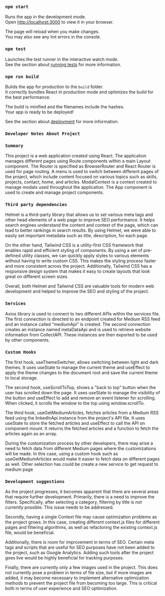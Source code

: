### `npm start`

Runs the app in the development mode.\
Open [http://localhost:3000](http://localhost:3000) to view it in your browser.

The page will reload when you make changes.\
You may also see any lint errors in the console.

### `npm test`

Launches the test runner in the interactive watch mode.\
See the section about [running tests](https://facebook.github.io/create-react-app/docs/running-tests) for more information.

### `npm run build`

Builds the app for production to the `build` folder.\
It correctly bundles React in production mode and optimizes the build for the best performance.

The build is minified and the filenames include the hashes.\
Your app is ready to be deployed!

See the section about [deployment](https://facebook.github.io/create-react-app/docs/deployment) for more information.

### `Developer Notes About Project`

### `Summary`
This project is a web application created using React. The application manages different pages using Route components within a main Layout component. The Router is specified as BrowserRouter and React Router is used for page routing. A menu is used to switch between different pages of the project, which include content focused on various topics such as skills, projects, contact, home, and articles. ModalContext is a context created to manage modals used throughout the application. The App component is used to create and manage project components.


### `Third party dependencies`

Helmet is a third-party library that allows us to set various meta tags and other head elements of a web page to improve SEO performance. It helps search engines understand the content and context of the page, which can lead to better rankings in search results. By using Helmet, we were able to easily set important metadata such as title, description, for each page.

On the other hand, Tailwind CSS is a utility-first CSS framework that enables rapid and efficient styling of components. By using a set of pre-defined utility classes, we can quickly apply styles to various elements without having to write custom CSS. This makes the styling process faster and more consistent across the project. Additionally, Tailwind CSS has a responsive design system that makes it easy to create layouts that look great on different screen sizes.

Overall, both Helmet and Tailwind CSS are valuable tools for modern web development and helped to improve the SEO and styling of the project.


### `Services`

Axios library is used to connect to two different APIs within the services file. The first connection is directed to an endpoint created for Medium RSS feed and an instance called “mediumApi” is created. The second connection creates an instance named metaDataApi and is used to retrieve website information from CollectAPI. These instances are then exported to be used by other components.



### `Custom Hooks`

The first hook, useThemeSwitcher, allows switching between light and dark themes. It uses useState to manage the current theme and useEffect to apply the theme changes to the document root and save the current theme to local storage.

The second hook, useScrollToTop, shows a "back to top" button when the user has scrolled down the page. It uses useState to manage the visibility of the button and useEffect to add and remove an event listener for scrolling. When clicked, it scrolls the window to the top using window.scrollTo.

The third hook, useGetMediumArticles, fetches articles from a Medium RSS feed using the linkedlnApi instance from the project's API file. It uses useState to store the fetched articles and useEffect to call the API on component mount. It returns the fetched articles and a function to fetch the articles again as an array. 

During the customization process by other developers, there may arise a need to fetch data from different Medium pages where the customizations will be made. In this case, using a custom hook such as useGetMediumArticles would make it easier to fetch data on different pages as well. Other selection has could be create a new service to get request to medium page


### `Development suggestions`

As the project progresses, it becomes apparent that there are several areas that require further development. Primarily, there is a need to improve the filters. Specifically, after selecting a category, filtering by title is not currently possible. This issue needs to be addressed.

Secondly, having a single Context file may cause optimization problems as the project grows. In this case, creating different context.js files for different pages and filtering algorithms, as well as refactoring the existing context.js file, would be beneficial.

Additionally, there is room for improvement in terms of SEO. Certain meta tags and scripts that are useful for SEO purposes have not been added to the project, such as Google Analytics. Adding such tools after the project goes live would be highly beneficial for tracking purposes.

Finally, there are currently only a few images used in the project. This does not currently pose a problem in terms of file size, but if more images are added, it may become necessary to implement alternative optimization methods to prevent the project file from becoming too large. This is critical both in terms of user experience and SEO optimization. 



